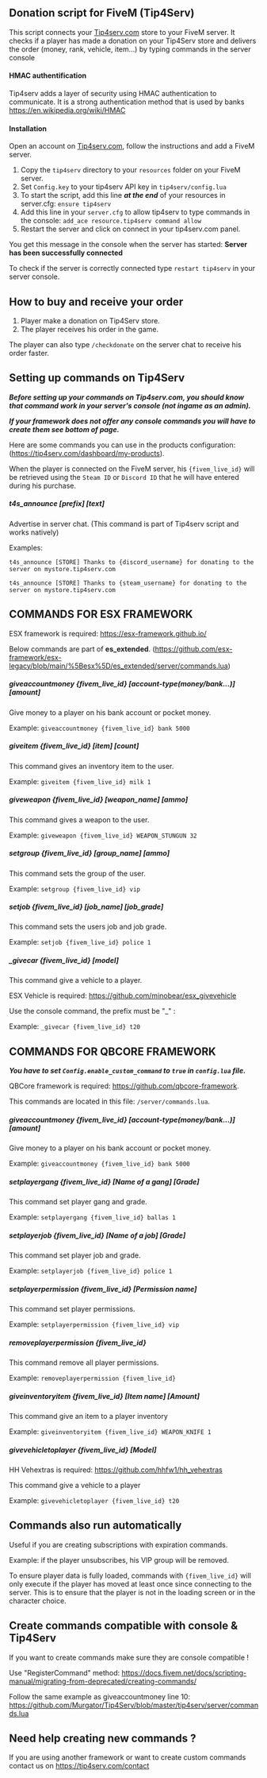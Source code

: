 ## Donation script for FiveM (Tip4Serv)

This script connects your [Tip4serv.com](https://tip4serv.com/) store to your FiveM server.
It checks if a player has made a donation on your Tip4Serv store and delivers the order (money, rank, vehicle, item...) by typing commands in the server console

#### HMAC authentification

Tip4serv adds a layer of security using HMAC authentication to communicate. It is a strong authentication method that is used by banks https://en.wikipedia.org/wiki/HMAC

#### Installation

Open an account on [Tip4serv.com](https://tip4serv.com/), follow the instructions and add a FiveM server.

1) Copy the `tip4serv` directory to your `resources` folder on your FiveM server.
2) Set `Config.key` to your tip4serv API key in `tip4serv/config.lua`
3) To start the script, add this line ***at the end*** of your resources in server.cfg: `ensure tip4serv`
4) Add this line in your `server.cfg` to allow tip4serv to type commands in the console: `add_ace resource.tip4serv command allow`
5) Restart the server and click on connect in your tip4serv.com panel.

You get this message in the console when the server has started: **Server has been successfully connected**

To check if the server is correctly connected type `restart tip4serv` in your server console.

## How to buy and receive your order

1) Player make a donation on Tip4Serv store.
2) The player receives his order in the game.

The player can also type `/checkdonate` on the server chat to receive his order faster.

## Setting up commands on Tip4Serv

***Before setting up your commands on Tip4serv.com, you should know that command work in your server's console (not ingame as an admin).***

***If your framework does not offer any console commands you will have to create them see bottom of page.***

Here are some commands you can use in the products configuration: (https://tip4serv.com/dashboard/my-products).

When the player is connected on the FiveM server, his `{fivem_live_id}` will be retrieved using the `Steam ID` or `Discord ID` that he will have entered during his purchase.

##### t4s_announce [prefix] [text]

Advertise in server chat. (This command is part of Tip4serv script and works natively)

Examples: 

`t4s_announce [STORE] Thanks to {discord_username} for donating to the server on mystore.tip4serv.com`

`t4s_announce [STORE] Thanks to {steam_username} for donating to the server on mystore.tip4serv.com`

## COMMANDS FOR ESX FRAMEWORK

ESX framework is required: https://esx-framework.github.io/

Below commands are part of **es_extended**. (https://github.com/esx-framework/esx-legacy/blob/main/%5Besx%5D/es_extended/server/commands.lua)

##### giveaccountmoney {fivem_live_id} [account-type(money/bank...)] [amount]

Give money to a player on his bank account or pocket money.

Example: `giveaccountmoney {fivem_live_id} bank 5000`

##### giveitem {fivem_live_id} [item] [count]

This command gives an inventory item to the user.

Example: `giveitem {fivem_live_id} milk 1`

##### giveweapon {fivem_live_id} [weapon_name] [ammo]

This command gives a weapon to the user.

Example: `giveweapon {fivem_live_id} WEAPON_STUNGUN 32`

##### setgroup {fivem_live_id} [group_name] [ammo]

This command sets the group of the user.

Example: `setgroup {fivem_live_id} vip`

##### setjob {fivem_live_id} [job_name] [job_grade]

This command sets the users job and job grade.

Example: `setjob {fivem_live_id} police 1`

##### _givecar {fivem_live_id} [model]

This command give a vehicle to a player.

ESX Vehicle is required: https://github.com/minobear/esx_givevehicle

Use the console command, the prefix must be "_" : 

Example: `_givecar {fivem_live_id} t20`


## COMMANDS FOR QBCORE FRAMEWORK

***You have to set `Config.enable_custom_command` to `true` in `config.lua` file.*** 

QBCore framework is required: https://github.com/qbcore-framework.

This commands are located in this file: `/server/commands.lua`.

##### giveaccountmoney {fivem_live_id} [account-type(money/bank...)] [amount]

Give money to a player on his bank account or pocket money.

Example: `giveaccountmoney {fivem_live_id} bank 5000`

##### setplayergang {fivem_live_id} [Name of a gang] [Grade]

This command set player gang and grade.

Example: `setplayergang {fivem_live_id} ballas 1`

##### setplayerjob {fivem_live_id} [Name of a job] [Grade]

This command set player job and grade.

Example: `setplayerjob {fivem_live_id} police 1`

##### setplayerpermission {fivem_live_id} [Permission name]

This command set player permissions.

Example: `setplayerpermission {fivem_live_id} vip`

##### removeplayerpermission {fivem_live_id}

This command remove all player permissions.

Example: `removeplayerpermission {fivem_live_id}`

##### giveinventoryitem {fivem_live_id} [Item name] [Amount]

This command give an item to a player inventory

Example: `giveinventoryitem {fivem_live_id} WEAPON_KNIFE 1`

##### givevehicletoplayer {fivem_live_id} [Model]

HH Vehextras is required: https://github.com/hhfw1/hh_vehextras

This command give a vehicle to a player

Example: `givevehicletoplayer {fivem_live_id} t20`

## Commands also run automatically

Useful if you are creating subscriptions with expiration commands.

Example: if the player unsubscribes, his VIP group will be removed.

To ensure player data is fully loaded, commands with `{fivem_live_id}` will only execute if the player has moved at least once since connecting to the server. This is to ensure that the player is not in the loading screen or in the character choice.

## Create commands compatible with console & Tip4Serv

If you want to create commands make sure they are console compatible !

Use "RegisterCommand" method: https://docs.fivem.net/docs/scripting-manual/migrating-from-deprecated/creating-commands/

Follow the same example as giveaccountmoney line 10: https://github.com/Murgator/Tip4Serv/blob/master/tip4serv/server/commands.lua

## Need help creating new commands ?

If you are using another framework or want to create custom commands contact us on https://tip4serv.com/contact

